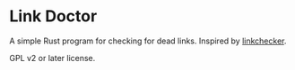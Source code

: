 # Link Doctor

A simple Rust program for checking for dead links. Inspired by
[linkchecker](http://wummel.github.io/linkchecker/).

GPL v2 or later license.
